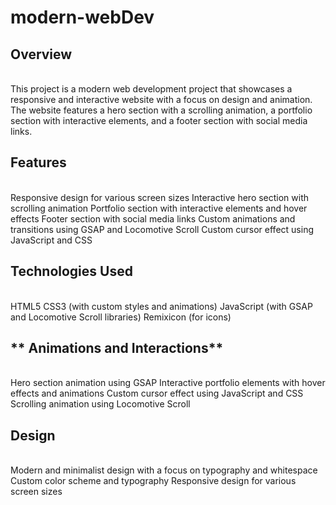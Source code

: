 # modern-webDev

<h2>Overview</h2><br>
This project is a modern web development project that showcases a responsive and interactive website with a focus on design and animation. The website features a hero section with a scrolling animation, a portfolio section with interactive elements, and a footer section with social media links.

<h2>Features</h2><br>
Responsive design for various screen sizes
Interactive hero section with scrolling animation
Portfolio section with interactive elements and hover effects
Footer section with social media links
Custom animations and transitions using GSAP and Locomotive Scroll
Custom cursor effect using JavaScript and CSS

<h2>Technologies Used</h2><br>
HTML5
CSS3 (with custom styles and animations)
JavaScript (with GSAP and Locomotive Scroll libraries)
Remixicon (for icons)

<h2>** Animations and Interactions**</h2><br>
Hero section animation using GSAP
Interactive portfolio elements with hover effects and animations
Custom cursor effect using JavaScript and CSS
Scrolling animation using Locomotive Scroll

<h2>Design</h2><br>
Modern and minimalist design with a focus on typography and whitespace
Custom color scheme and typography
Responsive design for various screen sizes
